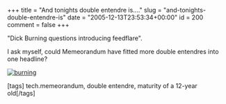 +++
title = "And tonights double entendre is...."
slug = "and-tonights-double-entendre-is"
date = "2005-12-13T23:53:34+00:00"
id = 200
comment = false
+++

"Dick Burning questions introducing feedflare".

I ask myself, could Memeorandum have fitted more double entendres into one headline? 

[![burning](http://static.flickr.com/34/73327596_3acec87543.jpg)](http://www.flickr.com/photos/bandon1/73327596/ "Photo Sharing")

[tags] tech.memeorandum, double entendre, maturity of a 12-year old[/tags]
